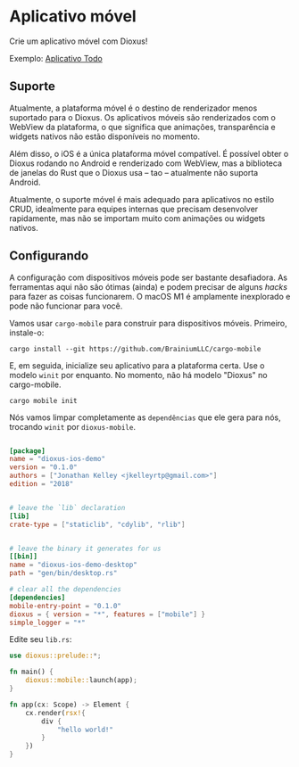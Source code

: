 # Aplicativo móvel

Crie um aplicativo móvel com Dioxus!

Exemplo: [Aplicativo Todo](https://github.com/DioxusLabs/example-projects/blob/master/ios_demo)

## Suporte

Atualmente, a plataforma móvel é o destino de renderizador menos suportado para o Dioxus. Os aplicativos móveis são renderizados com o WebView da plataforma, o que significa que animações, transparência e widgets nativos não estão disponíveis no momento.

Além disso, o iOS é a única plataforma móvel compatível. É possível obter o Dioxus rodando no Android e renderizado com WebView, mas a biblioteca de janelas do Rust que o Dioxus usa – tao – atualmente não suporta Android.

Atualmente, o suporte móvel é mais adequado para aplicativos no estilo CRUD, idealmente para equipes internas que precisam desenvolver rapidamente, mas não se importam muito com animações ou widgets nativos.

## Configurando

A configuração com dispositivos móveis pode ser bastante desafiadora. As ferramentas aqui não são ótimas (ainda) e podem precisar de alguns _hacks_ para fazer as coisas funcionarem. O macOS M1 é amplamente inexplorado e pode não funcionar para você.

Vamos usar `cargo-mobile` para construir para dispositivos móveis. Primeiro, instale-o:

```shell
cargo install --git https://github.com/BrainiumLLC/cargo-mobile
```

E, em seguida, inicialize seu aplicativo para a plataforma certa. Use o modelo `winit` por enquanto. No momento, não há modelo "Dioxus" no cargo-mobile.

```shell
cargo mobile init
```

Nós vamos limpar completamente as `dependências` que ele gera para nós, trocando `winit` por `dioxus-mobile`.

```toml

[package]
name = "dioxus-ios-demo"
version = "0.1.0"
authors = ["Jonathan Kelley <jkelleyrtp@gmail.com>"]
edition = "2018"


# leave the `lib` declaration
[lib]
crate-type = ["staticlib", "cdylib", "rlib"]


# leave the binary it generates for us
[[bin]]
name = "dioxus-ios-demo-desktop"
path = "gen/bin/desktop.rs"

# clear all the dependencies
[dependencies]
mobile-entry-point = "0.1.0"
dioxus = { version = "*", features = ["mobile"] }
simple_logger = "*"
```

Edite seu `lib.rs`:

```rust
use dioxus::prelude::*;

fn main() {
    dioxus::mobile::launch(app);
}

fn app(cx: Scope) -> Element {
    cx.render(rsx!{
        div {
            "hello world!"
        }
    })
}
```
